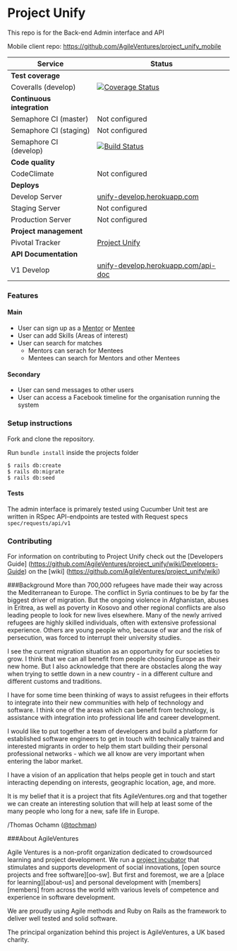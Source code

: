 # Project Unify

This repo is for the Back-end Admin interface and API

Mobile client repo: https://github.com/AgileVentures/project_unify_mobile

 Service                 |  Status      |
|------------------------ | ----------------- |
| **Test coverage**         |                  |
| Coveralls (develop)        |  [![Coverage Status](https://coveralls.io/repos/github/AgileVentures/project_unify/badge.svg?branch=develop)](https://coveralls.io/github/AgileVentures/project_unify?branch=develop)   |
| **Continuous integration** |    |
| Semaphore CI (master)       | Not configured|
| Semaphore CI (staging)       | Not configured|
| Semaphore CI (develop)      | [![Build Status](https://semaphoreci.com/api/v1/agileventures/project_unify/branches/develop/badge.svg)](https://semaphoreci.com/agileventures/project_unify)  |
| **Code quality**            |         |
| CodeClimate             | Not configured |
|**Deploys**                |         |
| Develop Server           | [unify-develop.herokuapp.com](http://unify-develop.herokuapp.com/) |
| Staging Server           |Not configured |
| Production Server        | Not configured |
|**Project management**       |         |
|Pivotal Tracker          |[Project Unify](https://www.pivotaltracker.com/n/projects/1525675)|
|**API Documentation**       |         |
| V1 Develop | [unify-develop.herokuapp.com/api-doc](http://unify-develop.herokuapp.com/api-doc)


### Features
#### Main
* User can sign up as a [Mentor](https://en.wiktionary.org/wiki/mentor#English) or [Mentee](https://en.wiktionary.org/wiki/mentee) 
* User can add Skills (Areas of interest) 
* User can search for matches
  * Mentors can serach for Mentees
  * Mentees can search for Mentors and other Mentees

#### Secondary
* User can send messages to other users
* User can access a Facebook timeline for the organisation running the system

### Setup instructions
Fork and clone the repository.

Run `bundle install` inside the projects folder

```shell
$ rails db:create
$ rails db:migrate
$ rails db:seed
```

#### Tests
The admin interface is primarely tested using Cucumber
Unit test are written in RSpec
API-endpoints are tested with Request specs `spec/requests/api/v1`


### Contributing
For information on contributing to Project Unify check out the [Developers Guide] (https://github.com/AgileVentures/project_unify/wiki/Developers-Guide) on the [wiki] (https://github.com/AgileVentures/project_unify/wiki)


###Background
More than 700,000 refugees have made their way across the Mediterranean to Europe. The conflict in Syria continues to be by far the biggest driver of migration. But the ongoing violence in Afghanistan, abuses in Eritrea, as well as poverty in Kosovo and other regional conflicts are also leading people to look for new lives elsewhere. Many of the newly arrived refugees are highly skilled individuals, often with extensive professional experience. Others are young people who, because of war and the risk of persecution, was forced to interrupt their university studies.

I see the current migration situation as an opportunity for our societies to grow. I think that we can all benefit from people choosing Europe as their new home. But I also acknowledge that there are obstacles along the way when trying to settle down in a new country - in a different culture and different customs and traditions.

I have for some time been thinking of ways to assist refugees in their efforts to integrate into their new communities with help of technology and software. I think one of the areas which can benefit from technology, is assistance with integration into professional life and career development.

I would like to put together a team of developers and build a platform for established software engineers to get in touch with technically trained and interested migrants in order to help them start building their personal professional networks - which we all know are very important when entering the labor market.

I have a vision of an application that helps people get in touch and start interacting depending on interests, geographic location, age, and more.

It is my belief that it is a project that fits AgileVentures.org and that together we can create an interesting solution that will help at least some of the many people who long for a new, safe life in Europe.

/Thomas Ochamn ([@tochman](https://github.com/tochman))

###About AgileVentures

Agile Ventures is a non-profit organization dedicated to crowdsourced learning and project development. We run a [project incubator](http://www.agileventures.org/projects) that stimulates and supports development of social innovations, [open source projects and free software][oo-sw]. But first and foremost, we are a [place for learning][about-us] and personal development with [members][members] from across the world with various levels of competence and experience in software development.

We are proudly using Agile methods and Ruby on Rails as the framework to deliver well tested and solid software.

The principal organization behind this project is AgileVentures, a UK based charity.

